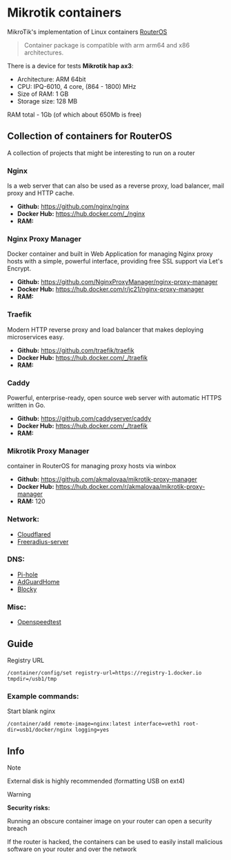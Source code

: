 # Mikrotik containers

MikroTik's implementation of Linux containers [RouterOS](https://help.mikrotik.com/docs/display/ROS/Container)

> Container package is compatible with arm arm64 and x86 architectures.

There is a device for tests **Mikrotik hap ax3**:
- Architecture: ARM 64bit
- CPU: IPQ-6010, 4 core, (864 - 1800) MHz
- Size of RAM: 1 GB
- Storage size: 128 MB

RAM total - 1Gb (of which about 650Mb is free)


## Collection of containers for RouterOS

A collection of projects that might be interesting to run on a router

### Nginx
Is a web server that can also be used as a reverse proxy, load balancer, mail proxy and HTTP cache.
- **Github:** https://github.com/nginx/nginx 
- **Docker Hub:** https://hub.docker.com/_/nginx
- **RAM:** 

### Nginx Proxy Manager
Docker container and built in Web Application for managing Nginx proxy hosts with a simple, powerful interface, providing free SSL support via Let's Encrypt.
- **Github:** https://github.com/NginxProxyManager/nginx-proxy-manager
- **Docker Hub:** https://hub.docker.com/r/jc21/nginx-proxy-manager
- **RAM:** 

### Traefik
Modern HTTP reverse proxy and load balancer that makes deploying microservices easy.
- **Github:** https://github.com/traefik/traefik
- **Docker Hub:** https://hub.docker.com/_/traefik
- **RAM:** 

### Caddy
Powerful, enterprise-ready, open source web server with automatic HTTPS written in Go.
- **Github:** https://github.com/caddyserver/caddy
- **Docker Hub:** https://hub.docker.com/_/traefik
- **RAM:** 

### Mikrotik Proxy Manager
container in RouterOS for managing proxy hosts via winbox
- **Github:** https://github.com/akmalovaa/mikrotik-proxy-manager
- **Docker Hub:** https://hub.docker.com/r/akmalovaa/mikrotik-proxy-manager
- **RAM:** 120


### Network:
- [Cloudflared](https://github.com/cloudflare/cloudflared)
- [Freeradius-server](https://github.com/FreeRADIUS/freeradius-server)

### DNS: 
- [Pi-hole](https://github.com/pi-hole/docker-pi-hole)
- [AdGuardHome](https://github.com/AdguardTeam/AdGuardHome)
- [Blocky](https://github.com/0xERR0R/blocky)

### Misc:
- [Openspeedtest](https://github.com/openspeedtest/Speed-Test)


## Guide

Registry URL
```shell
/container/config/set registry-url=https://registry-1.docker.io tmpdir=/usb1/tmp
```

### Example commands:
Start blank nginx
```shell
/container/add remote-image=nginx:latest interface=veth1 root-dir=usb1/docker/nginx logging=yes
```


## Info

> [!NOTE]  
> External disk is highly recommended (formatting USB on ext4)


> [!WARNING]  
> **Security risks:**
> 
> Running an obscure container image on your router can open a security breach
> 
> If the router is hacked, the containers can be used to easily install malicious software on your router and over the network